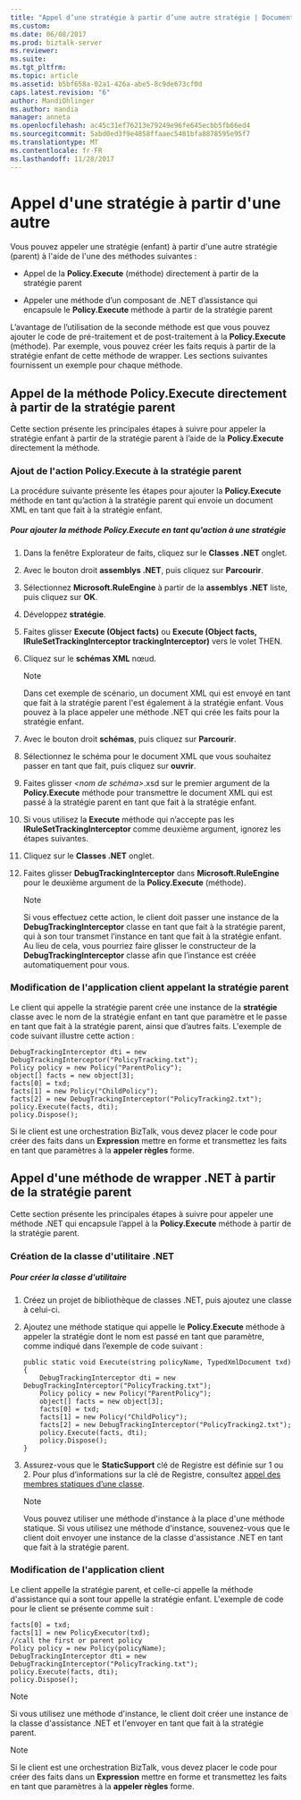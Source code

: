 ```yaml
---
title: "Appel d’une stratégie à partir d’une autre stratégie | Documents Microsoft"
ms.custom: 
ms.date: 06/08/2017
ms.prod: biztalk-server
ms.reviewer: 
ms.suite: 
ms.tgt_pltfrm: 
ms.topic: article
ms.assetid: b5bf658a-02a1-426a-abe5-8c9de673cf0d
caps.latest.revision: "6"
author: MandiOhlinger
ms.author: mandia
manager: anneta
ms.openlocfilehash: ac45c31ef76213e79249e96fe645ecbb5fb66ed4
ms.sourcegitcommit: 5abd0ed3f9e4858ffaaec5481bfa8878595e95f7
ms.translationtype: MT
ms.contentlocale: fr-FR
ms.lasthandoff: 11/28/2017
---
```

# <a name="invoking-a-policy-from-another-policy"></a>Appel d'une stratégie à partir d'une autre
Vous pouvez appeler une stratégie (enfant) à partir d'une autre stratégie (parent) à l'aide de l'une des méthodes suivantes :  
  
-   Appel de la **Policy.Execute** (méthode) directement à partir de la stratégie parent  
  
-   Appeler une méthode d’un composant de .NET d’assistance qui encapsule le **Policy.Execute** méthode à partir de la stratégie parent  
  
 L’avantage de l’utilisation de la seconde méthode est que vous pouvez ajouter le code de pré-traitement et de post-traitement à la **Policy.Execute** (méthode). Par exemple, vous pouvez créer les faits requis à partir de la stratégie enfant de cette méthode de wrapper. Les sections suivantes fournissent un exemple pour chaque méthode.  
  
## <a name="invoking-the-policyexecute-method-directly-from-the-parent-policy"></a>Appel de la méthode Policy.Execute directement à partir de la stratégie parent  
 Cette section présente les principales étapes à suivre pour appeler la stratégie enfant à partir de la stratégie parent à l’aide de la **Policy.Execute** directement la méthode.  
  
### <a name="adding-the-policyexecute-action-to-the-parent-policy"></a>Ajout de l'action Policy.Execute à la stratégie parent  
 La procédure suivante présente les étapes pour ajouter la **Policy.Execute** méthode en tant qu’action à la stratégie parent qui envoie un document XML en tant que fait à la stratégie enfant.  
  
##### <a name="to-add-the-policyexecute-method-as-an-action-to-a-policy"></a>Pour ajouter la méthode Policy.Execute en tant qu'action à une stratégie  
  
1.  Dans la fenêtre Explorateur de faits, cliquez sur le **Classes .NET** onglet.  
  
2.  Avec le bouton droit **assemblys .NET**, puis cliquez sur **Parcourir**.  
  
3.  Sélectionnez **Microsoft.RuleEngine** à partir de la **assemblys .NET** liste, puis cliquez sur **OK**.  
  
4.  Développez **stratégie**.  
  
5.  Faites glisser **Execute (Object facts)** ou **Execute (Object facts, IRuleSetTrackingInterceptor trackingInterceptor)** vers le volet THEN.  
  
6.  Cliquez sur le **schémas XML** nœud.  
  
    > [!NOTE]
    >  Dans cet exemple de scénario, un document XML qui est envoyé en tant que fait à la stratégie parent l'est également à la stratégie enfant. Vous pouvez à la place appeler une méthode .NET qui crée les faits pour la stratégie enfant.  
  
7.  Avec le bouton droit **schémas**, puis cliquez sur **Parcourir**.  
  
8.  Sélectionnez le schéma pour le document XML que vous souhaitez passer en tant que fait, puis cliquez sur **ouvrir**.  
  
9. Faites glisser  *\<nom de schéma\>*.xsd sur le premier argument de la **Policy.Execute** méthode pour transmettre le document XML qui est passé à la stratégie parent en tant que fait à la stratégie enfant.  
  
10. Si vous utilisez la **Execute** méthode qui n’accepte pas les **IRuleSetTrackingInterceptor** comme deuxième argument, ignorez les étapes suivantes.  
  
11. Cliquez sur le **Classes .NET** onglet.  
  
12. Faites glisser **DebugTrackingInterceptor** dans **Microsoft.RuleEngine** pour le deuxième argument de la **Policy.Execute** (méthode).  
  
    > [!NOTE]
    >  Si vous effectuez cette action, le client doit passer une instance de la **DebugTrackingInterceptor** classe en tant que fait à la stratégie parent, qui à son tour transmet l’instance en tant que fait à la stratégie enfant. Au lieu de cela, vous pourriez faire glisser le constructeur de la **DebugTrackingInterceptor** classe afin que l’instance est créée automatiquement pour vous.  
  
### <a name="modifying-the-client-application-that-invokes-the-parent-policy"></a>Modification de l'application client appelant la stratégie parent  
 Le client qui appelle la stratégie parent crée une instance de la **stratégie** classe avec le nom de la stratégie enfant en tant que paramètre et le passe en tant que fait à la stratégie parent, ainsi que d’autres faits. L'exemple de code suivant illustre cette action :  
  
```  
DebugTrackingInterceptor dti = new DebugTrackingInterceptor("PolicyTracking.txt");  
Policy policy = new Policy("ParentPolicy");  
object[] facts = new object[3];  
facts[0] = txd;  
facts[1] = new Policy("ChildPolicy");  
facts[2] = new DebugTrackingInterceptor("PolicyTracking2.txt");  
policy.Execute(facts, dti);  
policy.Dispose();  
```  
  
 Si le client est une orchestration BizTalk, vous devez placer le code pour créer des faits dans un **Expression** mettre en forme et transmettez les faits en tant que paramètres à la **appeler règles** forme.  
  
## <a name="invoking-a-net-wrapper-method-from-the-parent-policy"></a>Appel d'une méthode de wrapper .NET à partir de la stratégie parent  
 Cette section présente les principales étapes à suivre pour appeler une méthode .NET qui encapsule l’appel à la **Policy.Execute** méthode à partir de la stratégie parent.  
  
### <a name="creating-the-utility-net-class"></a>Création de la classe d'utilitaire .NET  
  
##### <a name="to-create-the-utility-class"></a>Pour créer la classe d'utilitaire  
  
1.  Créez un projet de bibliothèque de classes .NET, puis ajoutez une classe à celui-ci.  
  
2.  Ajoutez une méthode statique qui appelle le **Policy.Execute** méthode à appeler la stratégie dont le nom est passé en tant que paramètre, comme indiqué dans l’exemple de code suivant :  
  
    ```  
    public static void Execute(string policyName, TypedXmlDocument txd)  
    {  
        DebugTrackingInterceptor dti = new   DebugTrackingInterceptor("PolicyTracking.txt");  
        Policy policy = new Policy("ParentPolicy");  
        object[] facts = new object[3];  
        facts[0] = txd;  
        facts[1] = new Policy("ChildPolicy");  
        facts[2] = new DebugTrackingInterceptor("PolicyTracking2.txt");  
        policy.Execute(facts, dti);  
        policy.Dispose();  
    }   
    ```  
  
3.  Assurez-vous que le **StaticSupport** clé de Registre est définie sur 1 ou 2. Pour plus d’informations sur la clé de Registre, consultez [appel des membres statiques d’une classe](../core/invoking-static-members-of-a-class.md).  
  
    > [!NOTE]
    >  Vous pouvez utiliser une méthode d'instance à la place d'une méthode statique. Si vous utilisez une méthode d'instance, souvenez-vous que le client doit envoyer une instance de la classe d'assistance .NET en tant que fait à la stratégie parent.  
  
### <a name="modifying-the-client-application"></a>Modification de l'application client  
 Le client appelle la stratégie parent, et celle-ci appelle la méthode d'assistance qui a sont tour appelle la stratégie enfant. L'exemple de code pour le client se présente comme suit :  
  
```  
facts[0] = txd;  
facts[1] = new PolicyExecutor(txd);  
//call the first or parent policy  
Policy policy = new Policy(policyName);  
DebugTrackingInterceptor dti = new DebugTrackingInterceptor("PolicyTracking.txt");  
policy.Execute(facts, dti);  
policy.Dispose();  
```  
  
> [!NOTE]
>  Si vous utilisez une méthode d'instance, le client doit créer une instance de la classe d'assistance .NET et l'envoyer en tant que fait à la stratégie parent.  
  
> [!NOTE]
>  Si le client est une orchestration BizTalk, vous devez placer le code pour créer des faits dans un **Expression** mettre en forme et transmettez les faits en tant que paramètres à la **appeler règles** forme.